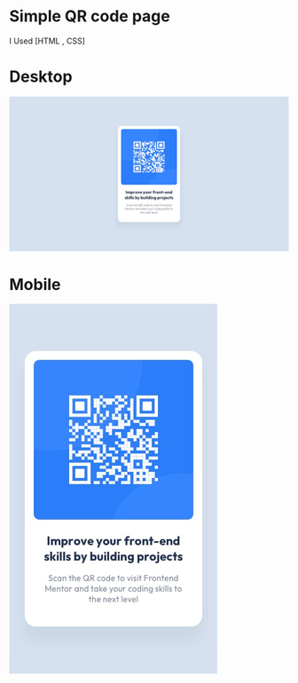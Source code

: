 # Simple QR code page

I Used [HTML , CSS]

# Desktop

<img src="/design/desktop-design.jpg" >

# Mobile
<img src="/design/mobile-design.jpg" >
